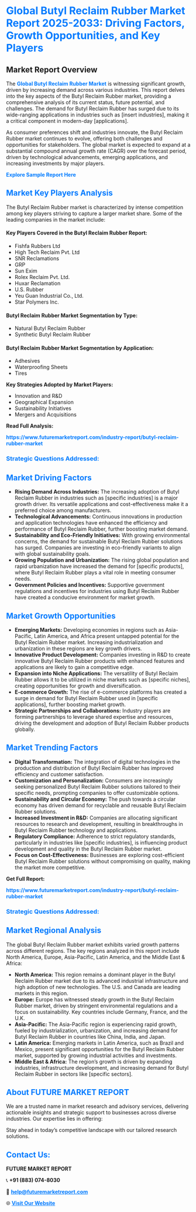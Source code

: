 <h1 style="color: #007BFF;">Global Butyl Reclaim Rubber Market Report 2025-2033: Driving Factors, Growth Opportunities, and Key Players</h1>

<section id="overview">
<h2>Market Report Overview</h2>
<p>The <a href="https://www.futuremarketreport.com/industry-report/butyl-reclaim-rubber-market" style="color: #007BFF; text-decoration: none;"><strong>Global Butyl Reclaim Rubber Market</strong></a> is witnessing significant growth, driven by increasing demand across various industries. This report delves into the key aspects of the Butyl Reclaim Rubber market, providing a comprehensive analysis of its current status, future potential, and challenges. The demand for Butyl Reclaim Rubber has surged due to its wide-ranging applications in industries such as [insert industries], making it a critical component in modern-day [applications].</p>
<p>As consumer preferences shift and industries innovate, the Butyl Reclaim Rubber market continues to evolve, offering both challenges and opportunities for stakeholders. The global market is expected to expand at a substantial compound annual growth rate (CAGR) over the forecast period, driven by technological advancements, emerging applications, and increasing investments by major players.</p>
</section>

<section id="overview">
<p><a href="https://www.futuremarketreport.com/request-sample/reportId=91118" style="color: #007BFF; text-decoration: none;"><strong>Explore Sample Report Here</strong></a></p>
</section>

<section id="key-players">
<h2 style="color: #007BFF;">Market Key Players Analysis</h2>
<p>The Butyl Reclaim Rubber market is characterized by intense competition among key players striving to capture a larger market share. Some of the leading companies in the market include:</p>
<h4>Key Players Covered in the Butyl Reclaim Rubber Report:</h4>
<ul><li>Fishfa Rubbers Ltd</li><li>High Tech Reclaim Pvt. Ltd</li><li>SNR Reclamations</li><li>GRP</li><li>Sun Exim</li><li>Rolex Reclaim Pvt. Ltd.</li><li>Huxar Reclamation</li><li>U.S. Rubber</li><li>Yeu Guan Industrial Co., Ltd.</li><li>Star Polymers Inc.</li></ul>
<h4>Butyl Reclaim Rubber Market Segmentation by Type:</h4>
<ul><li>Natural Butyl Reclaim Rubber</li><li>Synthetic Butyl Reclaim Rubber</li></ul>

<h4>Butyl Reclaim Rubber Market Segmentation by Application:</h4>
<ul><li>Adhesives</li><li>Waterproofing Sheets</li><li>Tires</li></ul>
<p><strong>Key Strategies Adopted by Market Players:</strong></p>
<ul>
<li>Innovation and R&D</li>
<li>Geographical Expansion</li>
<li>Sustainability Initiatives</li>
<li>Mergers and Acquisitions</li>
</ul>
</section>

<section>
<p><strong>Read Full Analysis: </strong></p><a href="https://www.futuremarketreport.com/industry-report/butyl-reclaim-rubber-market" style="color: #007BFF; text-decoration: none;"><strong>https://www.futuremarketreport.com/industry-report/butyl-reclaim-rubber-market</strong></a>
<h3 style="color: #007BFF;">Strategic Questions Addressed:</h3>
</section>

<section id="driving-factors">
<h2 style="color: #007BFF;">Market Driving Factors</h2>
<ul>
<li><strong>Rising Demand Across Industries:</strong> The increasing adoption of Butyl Reclaim Rubber in industries such as [specific industries] is a major growth driver. Its versatile applications and cost-effectiveness make it a preferred choice among manufacturers.</li>
<li><strong>Technological Advancements:</strong> Continuous innovations in production and application technologies have enhanced the efficiency and performance of Butyl Reclaim Rubber, further boosting market demand.</li>
<li><strong>Sustainability and Eco-Friendly Initiatives:</strong> With growing environmental concerns, the demand for sustainable Butyl Reclaim Rubber solutions has surged. Companies are investing in eco-friendly variants to align with global sustainability goals.</li>
<li><strong>Growing Population and Urbanization:</strong> The rising global population and rapid urbanization have increased the demand for [specific products], where Butyl Reclaim Rubber plays a vital role in meeting consumer needs.</li>
<li><strong>Government Policies and Incentives:</strong> Supportive government regulations and incentives for industries using Butyl Reclaim Rubber have created a conducive environment for market growth.</li>
</ul>
</section>

<section id="growth-opportunities">
<h2 style="color: #007BFF;">Market Growth Opportunities</h2>
<ul>
<li><strong>Emerging Markets:</strong> Developing economies in regions such as Asia-Pacific, Latin America, and Africa present untapped potential for the Butyl Reclaim Rubber market. Increasing industrialization and urbanization in these regions are key growth drivers.</li>
<li><strong>Innovative Product Development:</strong> Companies investing in R&D to create innovative Butyl Reclaim Rubber products with enhanced features and applications are likely to gain a competitive edge.</li>
<li><strong>Expansion into Niche Applications:</strong> The versatility of Butyl Reclaim Rubber allows it to be utilized in niche markets such as [specific niches], creating opportunities for growth and diversification.</li>
<li><strong>E-commerce Growth:</strong> The rise of e-commerce platforms has created a surge in demand for Butyl Reclaim Rubber used in [specific applications], further boosting market growth.</li>
<li><strong>Strategic Partnerships and Collaborations:</strong> Industry players are forming partnerships to leverage shared expertise and resources, driving the development and adoption of Butyl Reclaim Rubber products globally.</li>
</ul>
</section>

<section id="trending-factors">
<h2 style="color: #007BFF;">Market Trending Factors</h2>
<ul>
<li><strong>Digital Transformation:</strong> The integration of digital technologies in the production and distribution of Butyl Reclaim Rubber has improved efficiency and customer satisfaction.</li>
<li><strong>Customization and Personalization:</strong> Consumers are increasingly seeking personalized Butyl Reclaim Rubber solutions tailored to their specific needs, prompting companies to offer customizable options.</li>
<li><strong>Sustainability and Circular Economy:</strong> The push towards a circular economy has driven demand for recyclable and reusable Butyl Reclaim Rubber solutions.</li>
<li><strong>Increased Investment in R&D:</strong> Companies are allocating significant resources to research and development, resulting in breakthroughs in Butyl Reclaim Rubber technology and applications.</li>
<li><strong>Regulatory Compliance:</strong> Adherence to strict regulatory standards, particularly in industries like [specific industries], is influencing product development and quality in the Butyl Reclaim Rubber market.</li>
<li><strong>Focus on Cost-Effectiveness:</strong> Businesses are exploring cost-efficient Butyl Reclaim Rubber solutions without compromising on quality, making the market more competitive.</li>
</ul>
</section>

<section>
<p><strong>Get Full Report: </strong></p><a href="https://www.futuremarketreport.com/industry-report/butyl-reclaim-rubber-market" style="color: #007BFF; text-decoration: none;"><strong>https://www.futuremarketreport.com/industry-report/butyl-reclaim-rubber-market</strong></a>
<h3 style="color: #007BFF;">Strategic Questions Addressed:</h3>
</section>


<section id="regional-analysis">
<h2 style="color: #007BFF;">Market Regional Analysis</h2>
<p>The global Butyl Reclaim Rubber market exhibits varied growth patterns across different regions. The key regions analyzed in this report include North America, Europe, Asia-Pacific, Latin America, and the Middle East & Africa:</p>
<ul>
<li><strong>North America:</strong> This region remains a dominant player in the Butyl Reclaim Rubber market due to its advanced industrial infrastructure and high adoption of new technologies. The U.S. and Canada are leading markets in this region.</li>
<li><strong>Europe:</strong> Europe has witnessed steady growth in the Butyl Reclaim Rubber market, driven by stringent environmental regulations and a focus on sustainability. Key countries include Germany, France, and the U.K.</li>
<li><strong>Asia-Pacific:</strong> The Asia-Pacific region is experiencing rapid growth, fueled by industrialization, urbanization, and increasing demand for Butyl Reclaim Rubber in countries like China, India, and Japan.</li>
<li><strong>Latin America:</strong> Emerging markets in Latin America, such as Brazil and Mexico, present significant opportunities for the Butyl Reclaim Rubber market, supported by growing industrial activities and investments.</li>
<li><strong>Middle East & Africa:</strong> The region’s growth is driven by expanding industries, infrastructure development, and increasing demand for Butyl Reclaim Rubber in sectors like [specific sectors].</li>
</ul>
</section>

<footer>
<h2 style="color: #007BFF;">About FUTURE MARKET REPORT</h2>
<p>We are a trusted name in market research and advisory services, delivering actionable insights and strategic support to businesses across diverse industries. Our expertise lies in offering:</p>

<p>Stay ahead in today’s competitive landscape with our tailored research solutions.</p>

<h2 style="color: #007BFF;">Contact Us:</h2>
<p><strong>FUTURE MARKET REPORT</strong></p>
<p>📞 <strong>+91 (883) 074-8030</strong></p>
<p>📧 <strong><a href="mailto:help@futuremarketreport.com" style="color: #007BFF;">help@futuremarketreport.com</a></strong></p>
<p>🌐 <strong><a href="https://www.futuremarketreport.com/" style="color: #007BFF;">Visit Our Website</a></strong></p>
</footer>